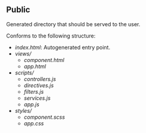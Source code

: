 ## Public

Generated directory that should be served to the user.

Conforms to the following structure:

- *index.html*: Autogenerated entry point.
- *views/*
    - *component.html*
    - *app.html*
- *scripts/*
    - *controllers.js*
    - *directives.js*
    - *filters.js*
    - *services.js*
    - *app.js*
- *styles/*
    - *component.scss*
    - *app.css*




